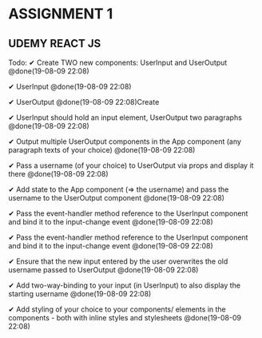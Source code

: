 # ASSIGNMENT 1

## UDEMY REACT JS

Todo:
✔ Create TWO new components: UserInput and UserOutput @done(19-08-09 22:08)

  ✔ UserInput @done(19-08-09 22:08)
  
  ✔ UserOutput @done(19-08-09 22:08)Create
  
✔ UserInput should hold an input element, UserOutput two paragraphs @done(19-08-09 22:08)

✔ Output multiple UserOutput components in the App component (any paragraph texts of your choice) @done(19-08-09 22:08)

✔ Pass a username (of your choice) to UserOutput via props and display it there @done(19-08-09 22:08)

✔ Add state to the App component (=> the username) and pass the username to the UserOutput component @done(19-08-09 22:08)

✔ Pass the event-handler method reference to the UserInput component and bind it to the input-change event @done(19-08-09 22:08)

✔ Pass the event-handler method reference to the UserInput component and bind it to the input-change event @done(19-08-09 22:08)

✔ Ensure that the new input entered by the user overwrites the old username passed to UserOutput @done(19-08-09 22:08)

✔ Add two-way-binding to your input (in UserInput) to also display the starting username @done(19-08-09 22:08)

✔ Add styling of your choice to your components/ elements in the components - both with inline styles and stylesheets @done(19-08-09 22:08)

